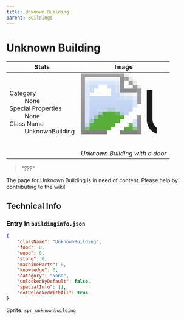 ```yaml
---
title: Unknown Building
parent: Buildings
---
```

# Unknown Building

[//]: # (Pre-generated content)
<table><thead><tr><th>Stats</th><th>Image</th></tr></thead><tbody><tr><td><dl><dt>Category</dt><dd>None</dd><dt>Special Properties</dt><dd>None</dd><dt>Class Name</dt><dd>UnknownBuilding</dd></dl></td><td><style>.building-image {width: 200px;height: 200px;overflow: hidden;position: relative;}.building-image img {image-rendering: pixelated;object-fit: none;transform: scale(10);transform-origin: left top;position: absolute;left: 0;top: 0;}.resource-image {width: 200px;height: 200px;overflow: hidden;position: relative;}.resource-image img {image-rendering: pixelated;object-fit: none;transform: scale(20);transform-origin: left top;position: absolute;left: 0;top: 0;}.building-icon {width: 20px;height: 20px;overflow: hidden;position: relative;display: inline-block;}.building-icon img {image-rendering: pixelated;object-fit: none;transform: scale(1);transform-origin: left top;position: absolute;left: 0;top: 0;}.resource-icon {width: 20px;height: 20px;overflow: hidden;position: relative;display: inline-block;}.resource-icon img {image-rendering: pixelated;object-fit: none;transform: scale(2);transform-origin: left top;position: absolute;left: 0;top: 0;}</style><div class="building-image"><img style="object-position: -680px -955px;" src="https://tfe2-wiki.github.io/assets/sprites.png" alt="Unknown Building Back"><img style="object-position: -658px -955px;" src="https://tfe2-wiki.github.io/assets/sprites.png" alt="Unknown Building"></div><i>Unknown Building with a door</i></td></tr></tbody></table><blockquote><i>"???"</i></blockquote>

The page for Unknown Building is in need of content. Please help by contributing to the wiki!

## Technical Info
### Entry in `buildinginfo.json`

```json
{
    "className": "UnknownBuilding",
    "food": 0,
    "wood": 0,
    "stone": 0,
    "machineParts": 0,
    "knowledge": 0,
    "category": "None",
    "unlockedByDefault": false,
    "specialInfo": [],
    "notUnlockedWithAll": true
}
```

Sprite: `spr_unknownbuilding`

